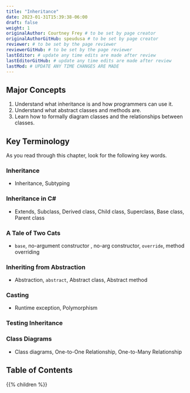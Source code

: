 ```yaml
---
title: "Inheritance"
date: 2023-01-31T15:39:38-06:00
draft: false
weight: 1
originalAuthor: Courtney Frey # to be set by page creator
originalAuthorGitHub: speudusa # to be set by page creator
reviewer: # to be set by the page reviewer
reviewerGitHub: # to be set by the page reviewer
lastEditor: # update any time edits are made after review
lastEditorGitHub: # update any time edits are made after review
lastMod: # UPDATE ANY TIME CHANGES ARE MADE
---
```


## Major Concepts 

1. Understand what inheritance is and how programmers can use it.
1. Understand what abstract classes and methods are.
1. Learn how to formally diagram classes and the relationships between classes.

## Key Terminology

As you read through this chapter, look for the following key words.

### Inheritance
 
 - Inheritance, Subtyping

### Inheritance in C#

- Extends, Subclass, Derived class, Child class, Superclass, Base class, Parent class

### A Tale of Two Cats

- `base`, no-argument constructor , no-arg constructor, `override`, method overriding

### Inheriting from Abstraction

- Abstraction, `abstract`, Abstract class, Abstract method

### Casting

- Runtime exception, Polymorphism

### Testing Inheritance

### Class Diagrams

- Class diagrams, One-to-One Relationship, One-to-Many Relationship

## Table of Contents

{{% children %}}
